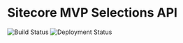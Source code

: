 # Sitecore MVP Selections API
<img src="https://dev.azure.com/iva-sitecore/MVP%20Selections/_apis/build/status/Sitecore.Mvp.Selections.Api?branchName=main" alt="Build Status">
<img src="https://vsrm.dev.azure.com/iva-sitecore/_apis/public/Release/badge/8beacf1d-5967-406b-8c62-b3090af96d35/1/1" alt="Deployment Status"/>